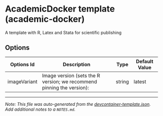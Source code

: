 
# AcademicDocker template (academic-docker)

A template with R, Latex and Stata for scientific publishing

## Options

| Options Id | Description | Type | Default Value |
|-----|-----|-----|-----|
| imageVariant | Image version (sets the R version; we recommend pinning the version): | string | latest |



---

_Note: This file was auto-generated from the [devcontainer-template.json](https://github.com/rferrali/devcontainer-templates/blob/main/src/academic-docker/devcontainer-template.json).  Add additional notes to a `NOTES.md`._
